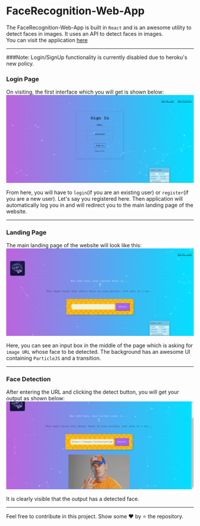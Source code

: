 # FaceRecognition-Web-App

The FaceRecognition-Web-App is built in `React` and is an awesome utility to detect faces in images. It uses an API to detect faces in images. <br>
You can visit the application [here](http://facereco-smart-brain.herokuapp.com/)
<hr>

###Note: Login/SignUp functionality is currently disabled due to heroku's new policy.

### Login Page
On visiting, the first interface which you will get is shown below:
![Login Page](/public/img/login.png)

From here, you will have to `login`(if you are an existing user) or `register`(if you are a new user). Let's say you registered here. Then application will automatically log you in and will redirect you to the main landing page of the website.
<hr>

### Landing Page
The main landing page of the website will look like this:
![Landing Page](/public/img/landing.png)

Here, you can see an input box in the middle of the page which is asking for `image URL` whose face to be detected. The background has an awesome UI containing `ParticleJS` and a transition.
<hr>

### Face Detection
After entering the URL and clicking the detect button, you will get your output as shown below:
![Output](/public/img/face.png)

It is clearly visible that the output has a detected face.
<hr>

Feel free to contribute in this project.
Show some :heart: by :star: the repository.
